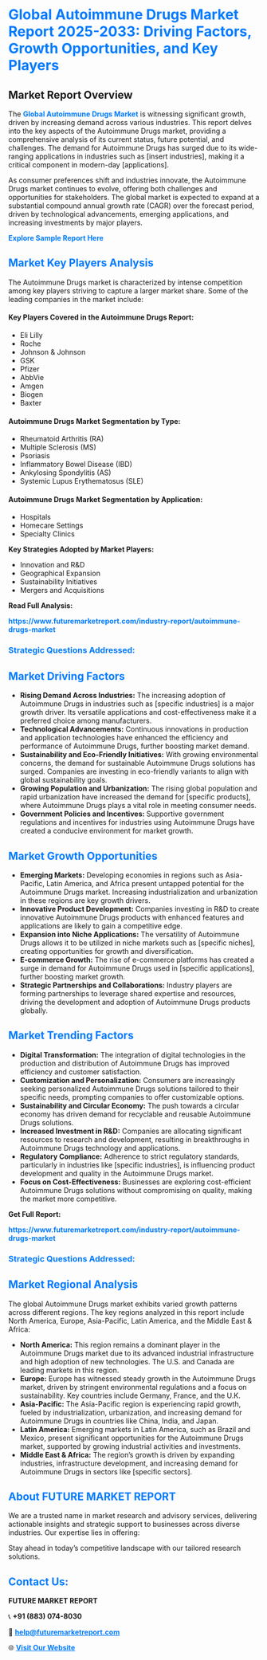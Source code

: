<h1 style="color: #007BFF;">Global Autoimmune Drugs Market Report 2025-2033: Driving Factors, Growth Opportunities, and Key Players</h1>

<section id="overview">
<h2>Market Report Overview</h2>
<p>The <a href="https://www.futuremarketreport.com/industry-report/autoimmune-drugs-market" style="color: #007BFF; text-decoration: none;"><strong>Global Autoimmune Drugs Market</strong></a> is witnessing significant growth, driven by increasing demand across various industries. This report delves into the key aspects of the Autoimmune Drugs market, providing a comprehensive analysis of its current status, future potential, and challenges. The demand for Autoimmune Drugs has surged due to its wide-ranging applications in industries such as [insert industries], making it a critical component in modern-day [applications].</p>
<p>As consumer preferences shift and industries innovate, the Autoimmune Drugs market continues to evolve, offering both challenges and opportunities for stakeholders. The global market is expected to expand at a substantial compound annual growth rate (CAGR) over the forecast period, driven by technological advancements, emerging applications, and increasing investments by major players.</p>
</section>

<section id="overview">
<p><a href="https://www.futuremarketreport.com/request-sample/reportId=76979" style="color: #007BFF; text-decoration: none;"><strong>Explore Sample Report Here</strong></a></p>
</section>

<section id="key-players">
<h2 style="color: #007BFF;">Market Key Players Analysis</h2>
<p>The Autoimmune Drugs market is characterized by intense competition among key players striving to capture a larger market share. Some of the leading companies in the market include:</p>
<h4>Key Players Covered in the Autoimmune Drugs Report:</h4>
<ul><li>Eli Lilly</li><li>Roche</li><li>Johnson &amp; Johnson</li><li>GSK</li><li>Pfizer</li><li>AbbVie</li><li>Amgen</li><li>Biogen</li><li>Baxter</li></ul>
<h4>Autoimmune Drugs Market Segmentation by Type:</h4>
<ul><li>Rheumatoid Arthritis (RA)</li><li>Multiple Sclerosis (MS)</li><li>Psoriasis</li><li>Inflammatory Bowel Disease (IBD)</li><li>Ankylosing Spondylitis (AS)</li><li>Systemic Lupus Erythematosus (SLE)</li></ul>

<h4>Autoimmune Drugs Market Segmentation by Application:</h4>
<ul><li>Hospitals</li><li>Homecare Settings</li><li>Specialty Clinics</li></ul>
<p><strong>Key Strategies Adopted by Market Players:</strong></p>
<ul>
<li>Innovation and R&D</li>
<li>Geographical Expansion</li>
<li>Sustainability Initiatives</li>
<li>Mergers and Acquisitions</li>
</ul>
</section>

<section>
<p><strong>Read Full Analysis: </strong></p><a href="https://www.futuremarketreport.com/industry-report/autoimmune-drugs-market" style="color: #007BFF; text-decoration: none;"><strong>https://www.futuremarketreport.com/industry-report/autoimmune-drugs-market</strong></a>
<h3 style="color: #007BFF;">Strategic Questions Addressed:</h3>
</section>

<section id="driving-factors">
<h2 style="color: #007BFF;">Market Driving Factors</h2>
<ul>
<li><strong>Rising Demand Across Industries:</strong> The increasing adoption of Autoimmune Drugs in industries such as [specific industries] is a major growth driver. Its versatile applications and cost-effectiveness make it a preferred choice among manufacturers.</li>
<li><strong>Technological Advancements:</strong> Continuous innovations in production and application technologies have enhanced the efficiency and performance of Autoimmune Drugs, further boosting market demand.</li>
<li><strong>Sustainability and Eco-Friendly Initiatives:</strong> With growing environmental concerns, the demand for sustainable Autoimmune Drugs solutions has surged. Companies are investing in eco-friendly variants to align with global sustainability goals.</li>
<li><strong>Growing Population and Urbanization:</strong> The rising global population and rapid urbanization have increased the demand for [specific products], where Autoimmune Drugs plays a vital role in meeting consumer needs.</li>
<li><strong>Government Policies and Incentives:</strong> Supportive government regulations and incentives for industries using Autoimmune Drugs have created a conducive environment for market growth.</li>
</ul>
</section>

<section id="growth-opportunities">
<h2 style="color: #007BFF;">Market Growth Opportunities</h2>
<ul>
<li><strong>Emerging Markets:</strong> Developing economies in regions such as Asia-Pacific, Latin America, and Africa present untapped potential for the Autoimmune Drugs market. Increasing industrialization and urbanization in these regions are key growth drivers.</li>
<li><strong>Innovative Product Development:</strong> Companies investing in R&D to create innovative Autoimmune Drugs products with enhanced features and applications are likely to gain a competitive edge.</li>
<li><strong>Expansion into Niche Applications:</strong> The versatility of Autoimmune Drugs allows it to be utilized in niche markets such as [specific niches], creating opportunities for growth and diversification.</li>
<li><strong>E-commerce Growth:</strong> The rise of e-commerce platforms has created a surge in demand for Autoimmune Drugs used in [specific applications], further boosting market growth.</li>
<li><strong>Strategic Partnerships and Collaborations:</strong> Industry players are forming partnerships to leverage shared expertise and resources, driving the development and adoption of Autoimmune Drugs products globally.</li>
</ul>
</section>

<section id="trending-factors">
<h2 style="color: #007BFF;">Market Trending Factors</h2>
<ul>
<li><strong>Digital Transformation:</strong> The integration of digital technologies in the production and distribution of Autoimmune Drugs has improved efficiency and customer satisfaction.</li>
<li><strong>Customization and Personalization:</strong> Consumers are increasingly seeking personalized Autoimmune Drugs solutions tailored to their specific needs, prompting companies to offer customizable options.</li>
<li><strong>Sustainability and Circular Economy:</strong> The push towards a circular economy has driven demand for recyclable and reusable Autoimmune Drugs solutions.</li>
<li><strong>Increased Investment in R&D:</strong> Companies are allocating significant resources to research and development, resulting in breakthroughs in Autoimmune Drugs technology and applications.</li>
<li><strong>Regulatory Compliance:</strong> Adherence to strict regulatory standards, particularly in industries like [specific industries], is influencing product development and quality in the Autoimmune Drugs market.</li>
<li><strong>Focus on Cost-Effectiveness:</strong> Businesses are exploring cost-efficient Autoimmune Drugs solutions without compromising on quality, making the market more competitive.</li>
</ul>
</section>

<section>
<p><strong>Get Full Report: </strong></p><a href="https://www.futuremarketreport.com/industry-report/autoimmune-drugs-market" style="color: #007BFF; text-decoration: none;"><strong>https://www.futuremarketreport.com/industry-report/autoimmune-drugs-market</strong></a>
<h3 style="color: #007BFF;">Strategic Questions Addressed:</h3>
</section>


<section id="regional-analysis">
<h2 style="color: #007BFF;">Market Regional Analysis</h2>
<p>The global Autoimmune Drugs market exhibits varied growth patterns across different regions. The key regions analyzed in this report include North America, Europe, Asia-Pacific, Latin America, and the Middle East & Africa:</p>
<ul>
<li><strong>North America:</strong> This region remains a dominant player in the Autoimmune Drugs market due to its advanced industrial infrastructure and high adoption of new technologies. The U.S. and Canada are leading markets in this region.</li>
<li><strong>Europe:</strong> Europe has witnessed steady growth in the Autoimmune Drugs market, driven by stringent environmental regulations and a focus on sustainability. Key countries include Germany, France, and the U.K.</li>
<li><strong>Asia-Pacific:</strong> The Asia-Pacific region is experiencing rapid growth, fueled by industrialization, urbanization, and increasing demand for Autoimmune Drugs in countries like China, India, and Japan.</li>
<li><strong>Latin America:</strong> Emerging markets in Latin America, such as Brazil and Mexico, present significant opportunities for the Autoimmune Drugs market, supported by growing industrial activities and investments.</li>
<li><strong>Middle East & Africa:</strong> The region’s growth is driven by expanding industries, infrastructure development, and increasing demand for Autoimmune Drugs in sectors like [specific sectors].</li>
</ul>
</section>

<footer>
<h2 style="color: #007BFF;">About FUTURE MARKET REPORT</h2>
<p>We are a trusted name in market research and advisory services, delivering actionable insights and strategic support to businesses across diverse industries. Our expertise lies in offering:</p>

<p>Stay ahead in today’s competitive landscape with our tailored research solutions.</p>

<h2 style="color: #007BFF;">Contact Us:</h2>
<p><strong>FUTURE MARKET REPORT</strong></p>
<p>📞 <strong>+91 (883) 074-8030</strong></p>
<p>📧 <strong><a href="mailto:help@futuremarketreport.com" style="color: #007BFF;">help@futuremarketreport.com</a></strong></p>
<p>🌐 <strong><a href="https://www.futuremarketreport.com/" style="color: #007BFF;">Visit Our Website</a></strong></p>
</footer>